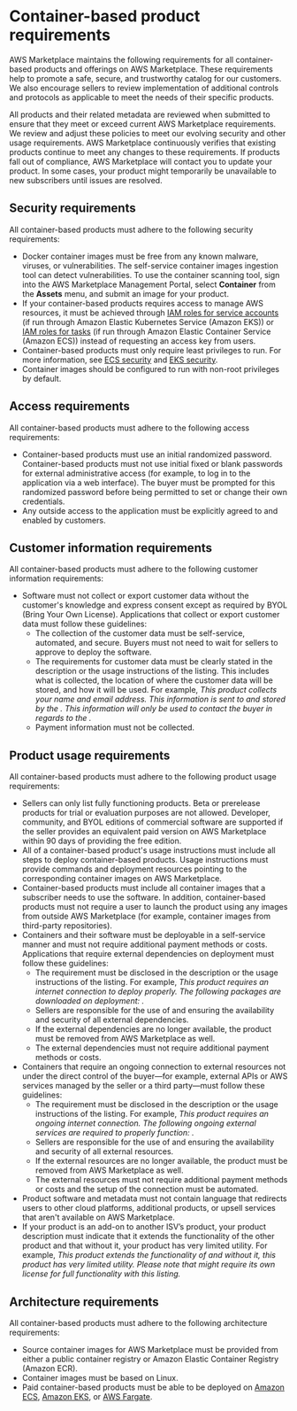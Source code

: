 # Container\-based product requirements<a name="container-product-policies"></a>

AWS Marketplace maintains the following requirements for all container\-based products and offerings on AWS Marketplace\. These requirements help to promote a safe, secure, and trustworthy catalog for our customers\. We also encourage sellers to review implementation of additional controls and protocols as applicable to meet the needs of their specific products\.

All products and their related metadata are reviewed when submitted to ensure that they meet or exceed current AWS Marketplace requirements\. We review and adjust these policies to meet our evolving security and other usage requirements\. AWS Marketplace continuously verifies that existing products continue to meet any changes to these requirements\. If products fall out of compliance, AWS Marketplace will contact you to update your product\. In some cases, your product might temporarily be unavailable to new subscribers until issues are resolved\.

## Security requirements<a name="container-security-requirements"></a>

 All container\-based products must adhere to the following security requirements:
+ Docker container images must be free from any known malware, viruses, or vulnerabilities\. The self\-service container images ingestion tool can detect vulnerabilities\. To use the container scanning tool, sign into the AWS Marketplace Management Portal, select **Container** from the **Assets** menu, and submit an image for your product\.
+ If your container\-based products requires access to manage AWS resources, it must be achieved through [IAM roles for service accounts](https://docs.aws.amazon.com/eks/latest/userguide/iam-roles-for-service-accounts.html) \(if run through Amazon Elastic Kubernetes Service \(Amazon EKS\)\) or [IAM roles for tasks](https://docs.aws.amazon.com/AmazonECS/latest/developerguide/task-iam-roles.html) \(if run through Amazon Elastic Container Service \(Amazon ECS\)\) instead of requesting an access key from users\.
+ Container\-based products must only require least privileges to run\. For more information, see [ECS security](https://docs.aws.amazon.com/AmazonECS/latest/developerguide/security.html) and [EKS security](https://docs.aws.amazon.com/eks/latest/userguide/security.html)\.
+ Container images should be configured to run with non\-root privileges by default\.

## Access requirements<a name="container-accessibility-requirements"></a>

 All container\-based products must adhere to the following access requirements: 
+ Container\-based products must use an initial randomized password\. Container\-based products must not use initial fixed or blank passwords for external administrative access \(for example, to log in to the application via a web interface\)\. The buyer must be prompted for this randomized password before being permitted to set or change their own credentials\.
+ Any outside access to the application must be explicitly agreed to and enabled by customers\.

## Customer information requirements<a name="container-customer-info-requirements"></a>

 All container\-based products must adhere to the following customer information requirements: 
+ Software must not collect or export customer data without the customer's knowledge and express consent except as required by BYOL \(Bring Your Own License\)\. Applications that collect or export customer data must follow these guidelines: 
  + The collection of the customer data must be self\-service, automated, and secure\. Buyers must not need to wait for sellers to approve to deploy the software\. 
  + The requirements for customer data must be clearly stated in the description or the usage instructions of the listing\. This includes what is collected, the location of where the customer data will be stored, and how it will be used\. For example, *This product collects your name and email address\. This information is sent to and stored by the <company name>\. This information will only be used to contact the buyer in regards to the <product name>\.* 
  + Payment information must not be collected\.

## Product usage requirements<a name="container-usage-requirements"></a>

 All container\-based products must adhere to the following product usage requirements: 
+ Sellers can only list fully functioning products\. Beta or prerelease products for trial or evaluation purposes are not allowed\. Developer, community, and BYOL editions of commercial software are supported if the seller provides an equivalent paid version on AWS Marketplace within 90 days of providing the free edition\.
+ All of a container\-based product's usage instructions must include all steps to deploy container\-based products\. Usage instructions must provide commands and deployment resources pointing to the corresponding container images on AWS Marketplace\.
+ Container\-based products must include all container images that a subscriber needs to use the software\. In addition, container\-based products must not require a user to launch the product using any images from outside AWS Marketplace \(for example, container images from third\-party repositories\)\.
+ Containers and their software must be deployable in a self\-service manner and must not require additional payment methods or costs\. Applications that require external dependencies on deployment must follow these guidelines:
  + The requirement must be disclosed in the description or the usage instructions of the listing\. For example, *This product requires an internet connection to deploy properly\. The following packages are downloaded on deployment: <list of package>\.* 
  + Sellers are responsible for the use of and ensuring the availability and security of all external dependencies\. 
  + If the external dependencies are no longer available, the product must be removed from AWS Marketplace as well\. 
  + The external dependencies must not require additional payment methods or costs\.
+ Containers that require an ongoing connection to external resources not under the direct control of the buyer—for example, external APIs or AWS services managed by the seller or a third party—must follow these guidelines:
  + The requirement must be disclosed in the description or the usage instructions of the listing\. For example, *This product requires an ongoing internet connection\. The following ongoing external services are required to properly function: <list of resources>\.* 
  + Sellers are responsible for the use of and ensuring the availability and security of all external resources\.
  + If the external resources are no longer available, the product must be removed from AWS Marketplace as well\.
  + The external resources must not require additional payment methods or costs and the setup of the connection must be automated\.
+ Product software and metadata must not contain language that redirects users to other cloud platforms, additional products, or upsell services that aren't available on AWS Marketplace\.
+ If your product is an add\-on to another ISV’s product, your product description must indicate that it extends the functionality of the other product and that without it, your product has very limited utility\. For example, *This product extends the functionality of <product name> and without it, this product has very limited utility\. Please note that <product name> might require its own license for full functionality with this listing\.*

## Architecture requirements<a name="container-architecture-requirements"></a>

 All container\-based products must adhere to the following architecture requirements: 
+ Source container images for AWS Marketplace must be provided from either a public container registry or Amazon Elastic Container Registry \(Amazon ECR\)\.
+ Container images must be based on Linux\.
+ Paid container\-based products must be able to be deployed on [Amazon ECS](https://docs.aws.amazon.com/AmazonECS/latest/developerguide/Welcome.html), [Amazon EKS](https://docs.aws.amazon.com/eks/latest/userguide/what-is-eks.html), or [ AWS Fargate](https://docs.aws.amazon.com/AmazonECS/latest/userguide/what-is-fargate.html)\.